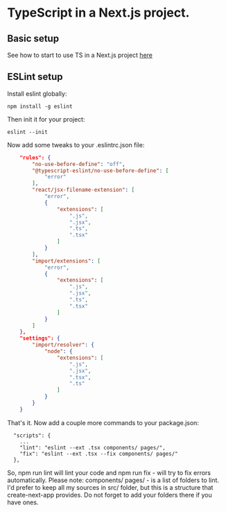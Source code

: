 # TypeScript in a Next.js project.

## Basic setup
See how to start to use TS in a Next.js project [here](https://nextjs.org/docs/basic-features/typescript)

## ESLint setup
Install eslint globally:
```
npm install -g eslint
```
Then init it for your project:
```
eslint --init
```
Now add some tweaks to your .eslintrc.json file:
```json
    "rules": {
        "no-use-before-define": "off",
        "@typescript-eslint/no-use-before-define": [
            "error"
        ],
        "react/jsx-filename-extension": [
            "error",
            {
                "extensions": [
                    ".js",
                    ".jsx",
                    ".ts",
                    ".tsx"
                ]
            }
        ],
        "import/extensions": [
            "error",
            {
                "extensions": [
                    ".js",
                    ".jsx",
                    ".ts",
                    ".tsx"
                ]
            }
        ]
    },
    "settings": {
        "import/resolver": {
            "node": {
                "extensions": [
                    ".js",
                    ".jsx",
                    ".tsx",
                    ".ts"
                ]
            }
        }
    }
```
That's it. Now add a couple more commands to your package.json:
```
  "scripts": {
    ...
    "lint": "eslint --ext .tsx components/ pages/",
    "fix": "eslint --ext .tsx --fix components/ pages/"
  },
```
So, npm run lint will lint your code and npm run fix - will try to fix errors
automatically.
Please note: components/ pages/ - is a list of folders to lint. I'd prefer to keep all my sources in src/ folder, but this is a structure that create-next-app provides. Do not forget to add your folders there if you have ones.
